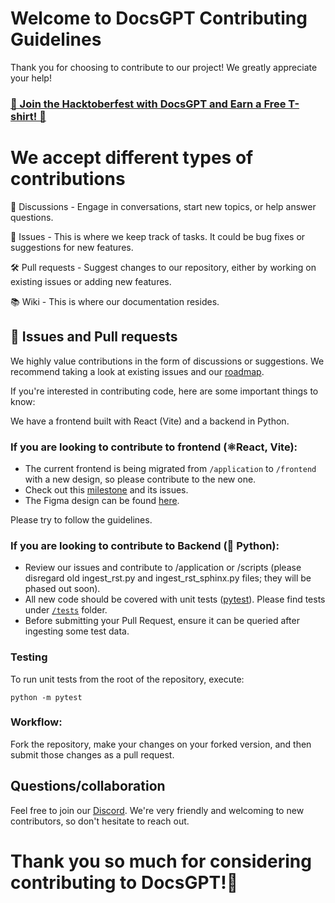 # Welcome to DocsGPT Contributing Guidelines

Thank you for choosing to contribute to our project! We greatly appreciate your help!

### [🎉 Join the Hacktoberfest with DocsGPT and Earn a Free T-shirt! 🎉](https://github.com/arc53/DocsGPT/blob/main/HACKTOBERFEST.md)

# We accept different types of contributions

📣 Discussions - Engage in conversations, start new topics, or help answer questions.

🐞 Issues - This is where we keep track of tasks. It could be bug fixes or suggestions for new features.

🛠️ Pull requests - Suggest changes to our repository, either by working on existing issues or adding new features.

📚 Wiki - This is where our documentation resides.


## 🐞 Issues and Pull requests

We highly value contributions in the form of discussions or suggestions. We recommend taking a look at existing issues and our [roadmap](https://github.com/orgs/arc53/projects/2).

If you're interested in contributing code, here are some important things to know:

We have a frontend built with React (Vite) and a backend in Python.

### If you are looking to contribute to frontend (⚛️React, Vite):

- The current frontend is being migrated from `/application` to `/frontend` with a new design, so please contribute to the new one.
- Check out this [milestone](https://github.com/arc53/DocsGPT/milestone/1) and its issues.
- The Figma design can be found [here](https://www.figma.com/file/OXLtrl1EAy885to6S69554/DocsGPT?node-id=0%3A1&t=hjWVuxRg9yi5YkJ9-1).

Please try to follow the guidelines.

### If you are looking to contribute to Backend (🐍 Python):
- Review our issues and contribute to /application or /scripts (please disregard old ingest_rst.py and ingest_rst_sphinx.py files; they will be phased out soon).
- All new code should be covered with unit tests ([pytest](https://github.com/pytest-dev/pytest)). Please find tests under [`/tests`](https://github.com/arc53/DocsGPT/tree/main/tests) folder.
- Before submitting your Pull Request, ensure it can be queried after ingesting some test data.
  
### Testing

To run unit tests from the root of the repository, execute:
```
python -m pytest
```

### Workflow:
Fork the repository, make your changes on your forked version, and then submit those changes as a pull request.

## Questions/collaboration
Feel free to join our [Discord](https://discord.gg/n5BX8dh8rU). We're very friendly and welcoming to new contributors, so don't hesitate to reach out.
# Thank you so much for considering contributing to DocsGPT!🙏
